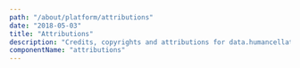 ```yaml
---
path: "/about/platform/attributions"
date: "2018-05-03"
title: "Attributions"
description: "Credits, copyrights and attributions for data.humancellatlas.org."
componentName: "attributions"
---
```

